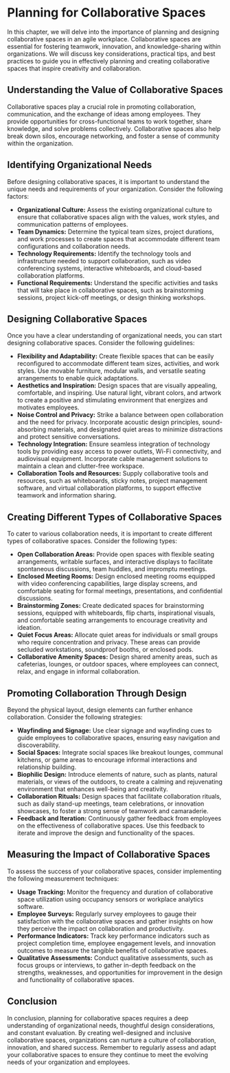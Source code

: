 Planning for Collaborative Spaces
==========================================

In this chapter, we will delve into the importance of planning and designing collaborative spaces in an agile workplace. Collaborative spaces are essential for fostering teamwork, innovation, and knowledge-sharing within organizations. We will discuss key considerations, practical tips, and best practices to guide you in effectively planning and creating collaborative spaces that inspire creativity and collaboration.

**Understanding the Value of Collaborative Spaces**
---------------------------------------------------

Collaborative spaces play a crucial role in promoting collaboration, communication, and the exchange of ideas among employees. They provide opportunities for cross-functional teams to work together, share knowledge, and solve problems collectively. Collaborative spaces also help break down silos, encourage networking, and foster a sense of community within the organization.

**Identifying Organizational Needs**
------------------------------------

Before designing collaborative spaces, it is important to understand the unique needs and requirements of your organization. Consider the following factors:

* **Organizational Culture:** Assess the existing organizational culture to ensure that collaborative spaces align with the values, work styles, and communication patterns of employees.
* **Team Dynamics:** Determine the typical team sizes, project durations, and work processes to create spaces that accommodate different team configurations and collaboration needs.
* **Technology Requirements:** Identify the technology tools and infrastructure needed to support collaboration, such as video conferencing systems, interactive whiteboards, and cloud-based collaboration platforms.
* **Functional Requirements:** Understand the specific activities and tasks that will take place in collaborative spaces, such as brainstorming sessions, project kick-off meetings, or design thinking workshops.

**Designing Collaborative Spaces**
----------------------------------

Once you have a clear understanding of organizational needs, you can start designing collaborative spaces. Consider the following guidelines:

* **Flexibility and Adaptability:** Create flexible spaces that can be easily reconfigured to accommodate different team sizes, activities, and work styles. Use movable furniture, modular walls, and versatile seating arrangements to enable quick adaptations.
* **Aesthetics and Inspiration:** Design spaces that are visually appealing, comfortable, and inspiring. Use natural light, vibrant colors, and artwork to create a positive and stimulating environment that energizes and motivates employees.
* **Noise Control and Privacy:** Strike a balance between open collaboration and the need for privacy. Incorporate acoustic design principles, sound-absorbing materials, and designated quiet areas to minimize distractions and protect sensitive conversations.
* **Technology Integration:** Ensure seamless integration of technology tools by providing easy access to power outlets, Wi-Fi connectivity, and audiovisual equipment. Incorporate cable management solutions to maintain a clean and clutter-free workspace.
* **Collaboration Tools and Resources:** Supply collaborative tools and resources, such as whiteboards, sticky notes, project management software, and virtual collaboration platforms, to support effective teamwork and information sharing.

**Creating Different Types of Collaborative Spaces**
----------------------------------------------------

To cater to various collaboration needs, it is important to create different types of collaborative spaces. Consider the following types:

* **Open Collaboration Areas:** Provide open spaces with flexible seating arrangements, writable surfaces, and interactive displays to facilitate spontaneous discussions, team huddles, and impromptu meetings.
* **Enclosed Meeting Rooms:** Design enclosed meeting rooms equipped with video conferencing capabilities, large display screens, and comfortable seating for formal meetings, presentations, and confidential discussions.
* **Brainstorming Zones:** Create dedicated spaces for brainstorming sessions, equipped with whiteboards, flip charts, inspirational visuals, and comfortable seating arrangements to encourage creativity and ideation.
* **Quiet Focus Areas:** Allocate quiet areas for individuals or small groups who require concentration and privacy. These areas can provide secluded workstations, soundproof booths, or enclosed pods.
* **Collaborative Amenity Spaces:** Design shared amenity areas, such as cafeterias, lounges, or outdoor spaces, where employees can connect, relax, and engage in informal collaboration.

**Promoting Collaboration Through Design**
------------------------------------------

Beyond the physical layout, design elements can further enhance collaboration. Consider the following strategies:

* **Wayfinding and Signage:** Use clear signage and wayfinding cues to guide employees to collaborative spaces, ensuring easy navigation and discoverability.
* **Social Spaces:** Integrate social spaces like breakout lounges, communal kitchens, or game areas to encourage informal interactions and relationship building.
* **Biophilic Design:** Introduce elements of nature, such as plants, natural materials, or views of the outdoors, to create a calming and rejuvenating environment that enhances well-being and creativity.
* **Collaboration Rituals:** Design spaces that facilitate collaboration rituals, such as daily stand-up meetings, team celebrations, or innovation showcases, to foster a strong sense of teamwork and camaraderie.
* **Feedback and Iteration:** Continuously gather feedback from employees on the effectiveness of collaborative spaces. Use this feedback to iterate and improve the design and functionality of the spaces.

**Measuring the Impact of Collaborative Spaces**
------------------------------------------------

To assess the success of your collaborative spaces, consider implementing the following measurement techniques:

* **Usage Tracking:** Monitor the frequency and duration of collaborative space utilization using occupancy sensors or workplace analytics software.
* **Employee Surveys:** Regularly survey employees to gauge their satisfaction with the collaborative spaces and gather insights on how they perceive the impact on collaboration and productivity.
* **Performance Indicators:** Track key performance indicators such as project completion time, employee engagement levels, and innovation outcomes to measure the tangible benefits of collaborative spaces.
* **Qualitative Assessments:** Conduct qualitative assessments, such as focus groups or interviews, to gather in-depth feedback on the strengths, weaknesses, and opportunities for improvement in the design and functionality of collaborative spaces.

**Conclusion**
--------------

In conclusion, planning for collaborative spaces requires a deep understanding of organizational needs, thoughtful design considerations, and constant evaluation. By creating well-designed and inclusive collaborative spaces, organizations can nurture a culture of collaboration, innovation, and shared success. Remember to regularly assess and adapt your collaborative spaces to ensure they continue to meet the evolving needs of your organization and employees.
